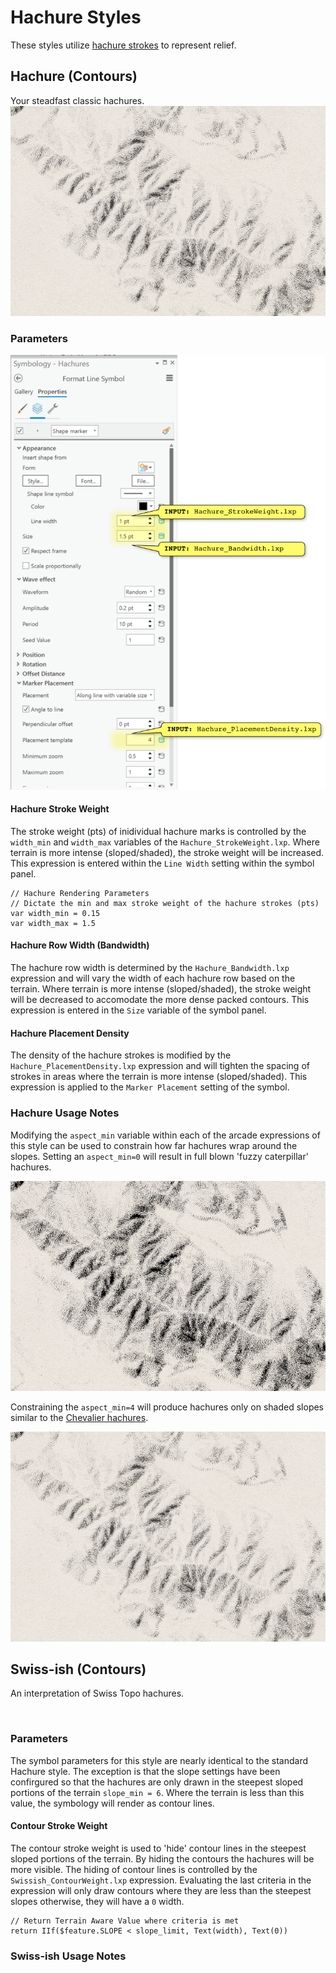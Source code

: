 # Hachure Styles
These styles utilize [hachure strokes](https://en.wikipedia.org/wiki/Hachure_map) to represent relief.

## Hachure (Contours)
Your steadfast classic hachures.
![Hachures](https://github.com/WarrenDz/terrain-aware/blob/main/Images/SanFran_Hachure_Chevalier_wd.png)

### Parameters
![Symbol variable inputs](https://github.com/WarrenDz/terrain-aware/blob/main/Images/Hachure_SymbolPanel.png)

#### Hachure Stroke Weight
The stroke weight (pts) of inidividual hachure marks is controlled by the `width_min` and `width_max` variables of the `Hachure_StrokeWeight.lxp`. Where terrain is more intense (sloped/shaded), the stroke weight will be increased. This expression is entered within the `Line Width` setting within the symbol panel.

    // Hachure Rendering Parameters
    // Dictate the min and max stroke weight of the hachure strokes (pts)
    var width_min = 0.15
    var width_max = 1.5

#### Hachure Row Width (Bandwidth)
The hachure row width is determined by the `Hachure_Bandwidth.lxp` expression and will vary the width of each hachure row based on the terrain. Where terrain is more intense (sloped/shaded), the stroke weight will be decreased to accomodate the more dense packed contours. This expression is entered in the `Size` variable of the symbol panel.

#### Hachure Placement Density
The density of the hachure strokes is modified by the `Hachure_PlacementDensity.lxp` expression and will tighten the spacing of strokes in areas where the terrain is more intense (sloped/shaded). This expression is applied to the `Marker Placement` setting of the symbol.

### Hachure Usage Notes
Modifying the `aspect_min` variable within each of the arcade expressions of this style can be used to constrain how far hachures wrap around the slopes. Setting an `aspect_min=0` will result in full blown 'fuzzy caterpillar' hachures.

!['Fuzzy Caterpillars'](https://github.com/WarrenDz/terrain-aware/blob/main/Images/SanFran_Hachure_FuzzyCaterpillar_wd.png)

Constraining the `aspect_min=4` will produce hachures only on shaded slopes similar to the [Chevalier hachures](https://www.davidrumsey.com/luna/servlet/s/5u3c4q).

!['Chevalier Hachures'](https://github.com/WarrenDz/terrain-aware/blob/main/Images/SanFran_Hachure_Chevalier_wd.png)

## Swiss-ish (Contours)
An interpretation of Swiss Topo hachures.

![]()

### Parameters
The symbol parameters for this style are nearly identical to the standard Hachure style. The exception is that the slope settings have been confirgured so that the hachures are only drawn in the steepest sloped portions of the terrain `slope_min = 6`. Where the terrain is less than this value, the symbology will render as contour lines.

#### Contour Stroke Weight
The contour stroke weight is used to 'hide' contour lines in the steepest sloped portions of the terrain. By hiding the contours the hachures will be more visible. The hiding of contour lines is controlled by the `Swissish_ContourWeight.lxp` expression. Evaluating the last criteria in the expression will only draw contours where they are less than the steepest slopes otherwise, they will have a `0` width.

    // Return Terrain Aware Value where criteria is met
    return IIf($feature.SLOPE < slope_limit, Text(width), Text(0))

### Swiss-ish Usage Notes
